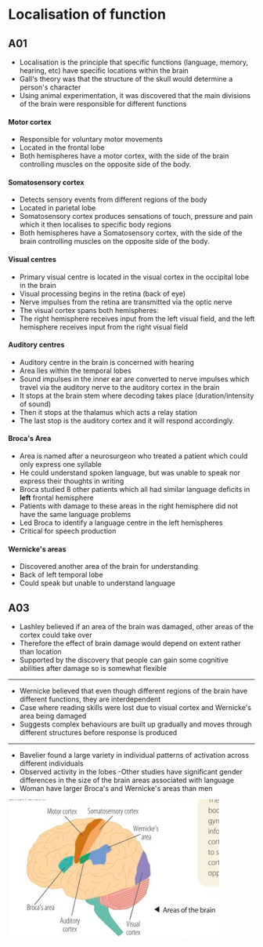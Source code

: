 # Localisation of function

## A01

- Localisation is the principle that specific functions (language, memory, hearing, etc) have specific locations within the brain
- Gall's theory was that the structure of the skull would determine a person's character
- Using animal experimentation, it was discovered that the main divisions of the brain were responsible for different functions

#### Motor cortex

- Responsible for voluntary motor movements
- Located in the frontal lobe
- Both hemispheres have a motor cortex, with the side of the brain controlling muscles on the opposite side of the body.

#### Somatosensory cortex

- Detects sensory events from different regions of the body
- Located in parietal lobe
- Somatosensory cortex produces sensations of touch, pressure and pain which it then localises to specific body regions
- Both hemispheres have a Somatosensory cortex, with the side of the brain controlling muscles on the opposite side of the body.

#### Visual centres

- Primary visual centre is located in the visual cortex in the occipital lobe in the brain
- Visual processing begins in the retina (back of eye)
- Nerve impulses from the retina are transmitted via the optic nerve
- The visual cortex spans both hemispheres:
- The right hemisphere receives input from the left visual field, and the left hemisphere receives input from the right visual field

#### Auditory centres

- Auditory centre in the brain is concerned with hearing
- Area lies within the temporal lobes
- Sound impulses in the inner ear are converted to nerve impulses which travel via the auditory nerve to the auditory cortex in the brain
- It stops at the brain stem where decoding takes place (duration/intensity of sound)
- Then it stops at the thalamus which acts a relay station
- The last stop is the auditory cortex and it will respond accordingly.

#### Broca's Area
 - Area is named after a neurosurgeon who treated a patient which could only express one syllable
 - He could understand spoken language, but was unable to speak nor express their thoughts in writing
 - Broca studied 8 other patients which all had similar language deficits in **left** frontal hemisphere
 - Patients with damage to these areas in the right hemisphere did not have the same language problems
 - Led Broca to identify a language centre in the left hemispheres
 - Critical for speech production

#### Wernicke's areas

- Discovered another area of the brain for understanding
- Back of left temporal lobe
- Could speak but unable to understand language

## A03

- Lashley believed if an area of the brain was damaged, other areas of the cortex could take over
- Therefore the effect of brain damage would depend on extent rather than location
- Supported by the discovery that people can gain some cognitive abilities after damage so is somewhat flexible

***

- Wernicke believed that even though different regions of the brain have different functions, they are interdependent
- Case where reading skills were lost due to visual cortex and Wernicke's area being damaged
 - Suggests complex behaviours are built up gradually and moves through different structures before response is produced

***

- Bavelier found a large variety in individual patterns of activation across different individuals
- Observed activity in the lobes
-Other studies have significant gender differences in the size of the brain areas associated with language
- Woman have larger Broca's and Wernicke's areas than men


![](brain.png)
